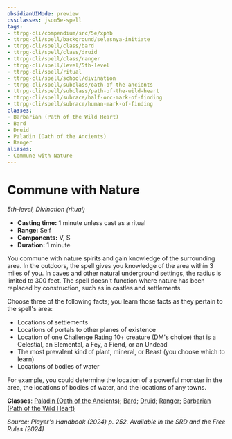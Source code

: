 ```yaml
---
obsidianUIMode: preview
cssclasses: json5e-spell
tags:
- ttrpg-cli/compendium/src/5e/xphb
- ttrpg-cli/spell/background/selesnya-initiate
- ttrpg-cli/spell/class/bard
- ttrpg-cli/spell/class/druid
- ttrpg-cli/spell/class/ranger
- ttrpg-cli/spell/level/5th-level
- ttrpg-cli/spell/ritual
- ttrpg-cli/spell/school/divination
- ttrpg-cli/spell/subclass/oath-of-the-ancients
- ttrpg-cli/spell/subclass/path-of-the-wild-heart
- ttrpg-cli/spell/subrace/half-orc-mark-of-finding
- ttrpg-cli/spell/subrace/human-mark-of-finding
classes:
- Barbarian (Path of the Wild Heart)
- Bard
- Druid
- Paladin (Oath of the Ancients)
- Ranger
aliases:
- Commune with Nature
---
```

# Commune with Nature
*5th-level, Divination (ritual)*  


- **Casting time:** 1 minute unless cast as a ritual
- **Range:** Self
- **Components:** V, S
- **Duration:** 1 minute

You commune with nature spirits and gain knowledge of the surrounding area. In the outdoors, the spell gives you knowledge of the area within 3 miles of you. In caves and other natural underground settings, the radius is limited to 300 feet. The spell doesn't function where nature has been replaced by construction, such as in castles and settlements.

Choose three of the following facts; you learn those facts as they pertain to the spell's area:

- Locations of settlements  
- Locations of portals to other planes of existence  
- Location of one [Challenge Rating](Інструменти%20ДМ/CLI/rules/variant-rules/challenge-rating-xphb.md) 10+ creature (DM's choice) that is a Celestial, an Elemental, a Fey, a Fiend, or an Undead  
- The most prevalent kind of plant, mineral, or Beast (you choose which to learn)  
- Locations of bodies of water  

For example, you could determine the location of a powerful monster in the area, the locations of bodies of water, and the locations of any towns.

**Classes**: [Paladin (Oath of the Ancients)](Інструменти%20ДМ/CLI/lists/list-spells-classes-oath-of-the-ancients-xphb.md "subclass=XPHB;class=XPHB"); [Bard](Інструменти%20ДМ/CLI/lists/list-spells-classes-bard.md); [Druid](Інструменти%20ДМ/CLI/lists/list-spells-classes-druid.md); [Ranger](Інструменти%20ДМ/CLI/lists/list-spells-classes-ranger.md); [Barbarian (Path of the Wild Heart)](Інструменти%20ДМ/CLI/lists/list-spells-classes-path-of-the-wild-heart-xphb.md "subclass=XPHB;class=XPHB")

*Source: Player's Handbook (2024) p. 252. Available in the <span title='Systems Reference Document (5.2)'>SRD</span> and the Free Rules (2024)*